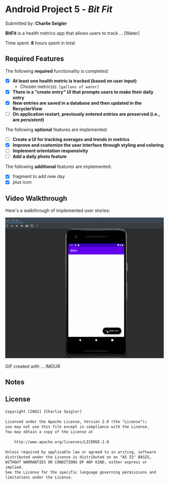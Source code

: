 # Android Project 5 - *Bit Fit*

Submitted by: **Charlie Seigler**

**BitFit** is a health metrics app that allows users to track ... [Water] 

Time spent: **8** hours spent in total

## Required Features

The following **required** functionality is completed:

- [X] **At least one health metric is tracked (based on user input)**
  - Chosen metric(s): `[gallons of water]`
- [X] **There is a "create entry" UI that prompts users to make their daily entry**
- [X] **New entries are saved in a database and then updated in the RecyclerView**
- [ ] **On application restart, previously entered entries are preserved (i.e., are *persistent*)**
 
The following **optional** features are implemented:

- [ ] **Create a UI for tracking averages and trends in metrics**
- [X] **Improve and customize the user interface through styling and coloring**
- [ ] **Implement orientation responsivity**
- [ ] **Add a daily photo feature**

The following **additional** features are implemented:

- [X] fragment to add new day
- [X] plus icon

## Video Walkthrough

Here's a walkthrough of implemented user stories:

<img src= 'https://github.com/cjayversace/BitFit/blob/main/BitFit-master%202/BitFit.gif' title='Video Walkthrough' width='' alt='Video Walkthrough' />

<!-- Replace this with whatever GIF tool you used! -->
GIF created with ...
IMGUR


## Notes



## License

    Copyright [2002] [Charlie Seigler]

    Licensed under the Apache License, Version 2.0 (the "License");
    you may not use this file except in compliance with the License.
    You may obtain a copy of the License at

        http://www.apache.org/licenses/LICENSE-2.0

    Unless required by applicable law or agreed to in writing, software
    distributed under the License is distributed on an "AS IS" BASIS,
    WITHOUT WARRANTIES OR CONDITIONS OF ANY KIND, either express or implied.
    See the License for the specific language governing permissions and
    limitations under the License.
